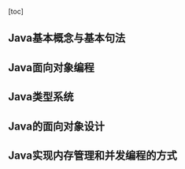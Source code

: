 [toc]

## Java基本概念与基本句法 ##


## Java面向对象编程 ##


## Java类型系统 ##


## Java的面向对象设计 ##


## Java实现内存管理和并发编程的方式 ##
 
